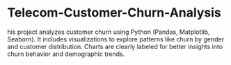 # Telecom-Customer-Churn-Analysis
his project analyzes customer churn using Python (Pandas, Matplotlib, Seaborn). It includes visualizations to explore patterns like churn by gender and customer distribution. Charts are clearly labeled for better insights into churn behavior and demographic trends.
